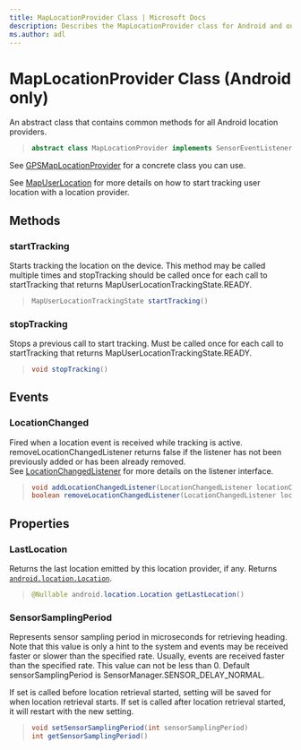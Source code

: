 ```yaml
---
title: MapLocationProvider Class | Microsoft Docs
description: Describes the MapLocationProvider class for Android and outlines the class' methods, events, and properties.
ms.author: adl
---
```


# MapLocationProvider Class (Android only)

An abstract class that contains common methods for all Android location providers. 

>```java
> abstract class MapLocationProvider implements SensorEventListener
>```

See [GPSMapLocationProvider](gpsmaplocationprovider-class.md) for a concrete class you can use.

See [MapUserLocation](../mapuserlocation-class.md) for more details on how to start tracking user location with a location provider.

## Methods

### startTracking

Starts tracking the location on the device. This method may be called multiple times and stopTracking should be called once for each call to startTracking that returns MapUserLocationTrackingState.READY.

>```java
> MapUserLocationTrackingState startTracking()
>```

### stopTracking

Stops a previous call to start tracking. Must be called once for each call to startTracking that returns MapUserLocationTrackingState.READY.

>```java
> void stopTracking()
>```

## Events

### LocationChanged

Fired when a location event is received while tracking is active.  
removeLocationChangedListener returns false if the listener has not been previously added or has been already removed.  
See [LocationChangedListener](locationchangedlistener-interface.md) for more details on the listener interface.

>```java
> void addLocationChangedListener(LocationChangedListener locationChangedListener)
> boolean removeLocationChangedListener(LocationChangedListener locationChangedListener)
>```

## Properties

### LastLocation

Returns the last location emitted by this location provider, if any. Returns [`android.location.Location`](https://developer.android.com/reference/android/location/Location).
>```java
> @Nullable android.location.Location getLastLocation()
>```

### SensorSamplingPeriod

Represents sensor sampling period in microseconds for retrieving heading. Note that this value is only a hint to the system and events may be received faster or slower than the specified rate. Usually, events are received faster than the specified rate. This value can not be less than 0. Default sensorSamplingPeriod is SensorManager.SENSOR_DELAY_NORMAL.

If set is called before location retrieval started, setting will be saved for when location retrieval starts. If set is called after location retrieval started, it will restart with the new setting.
>```java
> void setSensorSamplingPeriod(int sensorSamplingPeriod)
> int getSensorSamplingPeriod()
>```

